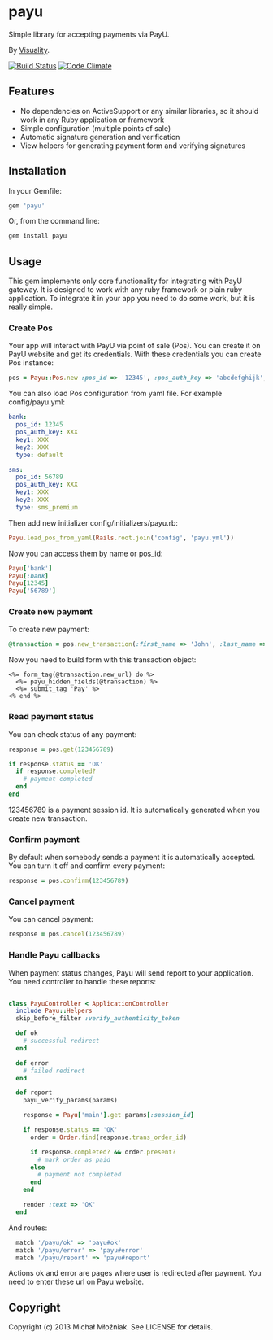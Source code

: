 # payu

Simple library for accepting payments via PayU.

By [Visuality](http://www.visuality.pl).

[![Build Status](https://api.travis-ci.org/ronin/payu.png?branch=master)](http://travis-ci.org/ronin/payu)
[![Code Climate](https://codeclimate.com/github/ronin/payu.png)](https://codeclimate.com/github/ronin/payu)

## Features

* No dependencies on ActiveSupport or any similar libraries, so it should work in any Ruby application or framework
* Simple configuration (multiple points of sale)
* Automatic signature generation and verification
* View helpers for generating payment form and verifying signatures

## Installation

In your Gemfile:

```ruby
gem 'payu'
````

Or, from the command line:

```ruby
gem install payu
```

## Usage

This gem implements only core functionality for integrating with PayU gateway. It is designed to work with any ruby framework or plain ruby application. To integrate it in your app you need to do some work, but it is really simple.

### Create Pos

Your app will interact with PayU via point of sale (Pos). You can create it on PayU website and get its credentials. With these credentials you can create Pos instance:

```ruby
pos = Payu::Pos.new :pos_id => '12345', :pos_auth_key => 'abcdefghijk', :key1 => 'xxxxxxxx', :key2 => 'xxxxxxxx'
```

You can also load Pos configuration from yaml file. For example config/payu.yml:

```yaml
bank:
  pos_id: 12345
  pos_auth_key: XXX
  key1: XXX
  key2: XXX
  type: default

sms:
  pos_id: 56789
  pos_auth_key: XXX
  key1: XXX
  key2: XXX
  type: sms_premium
```

Then add new initializer config/initializers/payu.rb:

```ruby
Payu.load_pos_from_yaml(Rails.root.join('config', 'payu.yml'))
```

Now you can access them by name or pos_id:

```ruby
Payu['bank']
Payu[:bank]
Payu[12345]
Payu['56789']
```

### Create new payment

To create new payment:

```ruby
@transaction = pos.new_transaction(:first_name => 'John', :last_name => 'Doe', :email => 'john.doe@example.org', :client_ip => '1.2.3.4', :amount => 10000)
```

Now you need to build form with this transaction object:

```
<%= form_tag(@transaction.new_url) do %>
  <%= payu_hidden_fields(@transaction) %>
  <%= submit_tag 'Pay' %>
<% end %>
```

### Read payment status

You can check status of any payment:

```ruby
response = pos.get(123456789)

if response.status == 'OK'
  if response.completed?
    # payment completed
  end
end
```

123456789 is a payment session id. It is automatically generated when you create new transaction.

### Confirm payment

By default when somebody sends a payment it is automatically accepted. You can turn it off and confirm every payment:

```ruby
response = pos.confirm(123456789)
```

### Cancel payment

You can cancel payment:

```ruby
response = pos.cancel(123456789)
```

### Handle Payu callbacks

When payment status changes, Payu will send report to your application. You need controller to handle these reports:

```ruby

class PayuController < ApplicationController
  include Payu::Helpers
  skip_before_filter :verify_authenticity_token

  def ok
    # successful redirect
  end

  def error
    # failed redirect
  end

  def report
    payu_verify_params(params)

    response = Payu['main'].get params[:session_id]

    if response.status == 'OK'
      order = Order.find(response.trans_order_id)

      if response.completed? && order.present?
        # mark order as paid
      else
        # payment not completed
      end
    end

    render :text => 'OK'
  end
```

And routes:

```ruby
  match '/payu/ok' => 'payu#ok'
  match '/payu/error' => 'payu#error'
  match '/payu/report' => 'payu#report'
```

Actions ok and error are pages where user is redirected after payment. You need to enter these url on Payu website.

## Copyright

Copyright (c) 2013 Michał Młoźniak. See LICENSE for details.

